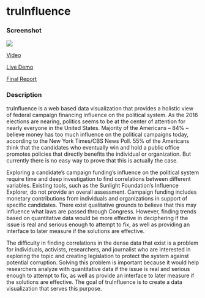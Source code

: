 # truInfluence

<h3>Screenshot</h3>
<img src="https://drive.google.com/uc?export=view&id=0BwfofHuPcxWQenRVMHdHRFRBVXc"></img>

[Video](http://www.youtube.com/watch?v=9JYbff-fTZA)

[Live Demo](http://truinfluence.herokuapp.com/)

[Final Report](https://drive.google.com/file/d/0B0tiOZdBrlMVN2VGRlVpLWd2RjQ/view?usp=sharing)

<h3>Description</h3>

truInfluence is a web based data visualization that provides a holistic view of federal campaign financing influence on the political system. As the 2016 elections are nearing, politics seems to be at the center of attention for nearly everyone in the United States. Majority of the Americans – 84% – believe money has too much influence on the political campaigns today, according to the New York Times/CBS News Poll. 55% of the Americans think that the candidates who eventually win and hold a public office promotes policies that directly benefits the individual or organization. But currently there is no easy way to prove that this is actually the case.

Exploring a candidate’s campaign funding’s influence on the political system require time and deep investigation to find correlations between different variables. Existing tools, such as the Sunlight Foundation’s Influence Explorer, do not provide an overall assessment. Campaign funding includes monetary contributions from individuals and organizations in support of specific candidates. There exist qualitative grounds to believe that this may influence what laws are passed through Congress. However, finding trends based on quantitative data would be more effective in deciphering if the issue is real and serious enough to attempt to fix, as well as providing an interface to later measure if the solutions are effective.

The difficulty in finding correlations in the dense data that exist is a problem for individuals, activists, researchers, and journalist who are interested in exploring the topic and creating legislation to protect the system against potential corruption. Solving this problem is important because it would help researchers analyze with quantitative data if the issue is real and serious enough to attempt to fix, as well as provide an interface to later measure if the solutions are effective. The goal of truInfluence is to create a data visualization that serves this purpose.



